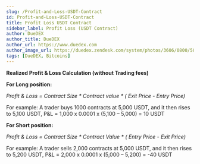 ```yaml
---
slug: /Profit-and-Loss-USDT-Contract
id: Profit-and-Loss-USDT-Contract
title: Profit Loss USDT Contract
sidebar_label: Profit Loss (USDT Contract)
author: DueDEX
author_title: DueDEX
author_url: https://www.duedex.com
author_image_url: https://duedex.zendesk.com/system/photos/3606/0800/5893/twitter4.png
tags: [DueDEX, Bitcoins]
---
```


**Realized Profit & Loss Calculation (without Trading fees)**

**For Long position:**

_Profit & Loss = Contract Size * Contract value * ( Exit Price - Entry Price)_

For example: A trader buys 1000 contracts at 5,000 USDT, and it then rises to 5,100 USDT, P&L = 1,000 x 0.0001 x (5,100 – 5,000) = 10 USDT

**For Short position:**

_Profit & Loss = Contract Size * Contract Value * ( Entry Price - Exit Price)_

For example: A trader sells 2,000 contracts at 5,000 USDT, and it then rises to 5,200 USDT, P&L = 2,000 x 0.0001 x (5,000 – 5,200) = -40 USDT